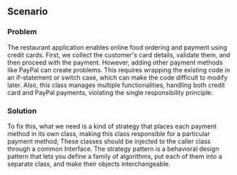 ## Scenario

### Problem

The restaurant application enables online food ordering and payment using credit cards. First, we collect the customer's card details, validate them, and then proceed with the payment. However, adding other payment methods like PayPal can create problems. This requires wrapping the existing code in an if-statement or switch case, which can make the code difficult to modify later. Also, this class manages multiple functionalities, handling both credit card and PayPal payments, violating the single responsibility principle.

### Solution

To fix this, what we need is a kind of strategy that places each payment method in its own class, making this class responsible for a particular payment method; These classes should be injected to the caller class through a common Interface. The strategy pattern is a behavioral design pattern that lets you define a family of algorithms, put each of them into a separate class, and make their objects interchangeable. 

